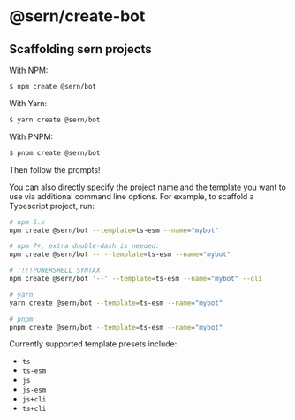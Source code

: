 # @sern/create-bot

## Scaffolding sern projects

With NPM:

```bash
$ npm create @sern/bot
```

With Yarn:

```bash
$ yarn create @sern/bot
```

With PNPM:

```bash
$ pnpm create @sern/bot
```

Then follow the prompts!

You can also directly specify the project name and the template you want to use via additional command line options. For example, to scaffold a Typescript project, run:

```bash
# npm 6.x
npm create @sern/bot --template=ts-esm --name="mybot"

# npm 7+, extra double-dash is needed:
npm create @sern/bot -- --template=ts-esm --name="mybot"

# !!!!POWERSHELL SYNTAX
npm create @sern/bot '--' --template=ts-esm --name="mybot" --cli

# yarn
yarn create @sern/bot --template=ts-esm --name="mybot"

# pnpm
pnpm create @sern/bot --template=ts-esm --name="mybot"
```

Currently supported template presets include:

- `ts`
- `ts-esm`
- `js`
- `js-esm`
- `js+cli`
- `ts+cli`
